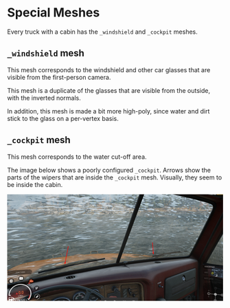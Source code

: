 # Special Meshes

Every truck with a cabin has the `_windshield` and `_cockpit` meshes.

## `_windshield` mesh

This mesh corresponds to the windshield and other car glasses that are visible from the first-person camera. 

This mesh is a duplicate of the glasses that are visible from the outside, with the inverted normals. 

In addition, this mesh is made a bit more high-poly, since water and dirt stick to the glass on a per-vertex basis.

## `_cockpit` mesh

This mesh corresponds to the water cut-off area. 

The image below shows a poorly configured `_cockpit`. Arrows show the parts of the wipers that are inside the `_cockpit` mesh. Visually, they seem to be inside the cabin.

![poorly configured \_cockpit](./media/image8.png)

